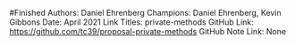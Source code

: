 #Finished
Authors: Daniel Ehrenberg
Champions: Daniel Ehrenberg, Kevin Gibbons
Date: April 2021
Link Titles: private-methods
GitHub Link: https://github.com/tc39/proposal-private-methods
GitHub Note Link: None
